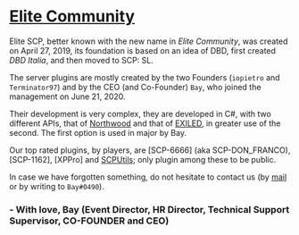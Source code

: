 # [Elite Community](https://discord.elitecommunity.it)

Elite SCP, better known with the new name in *Elite Community*, was created on April 27, 2019, its foundation is based on an idea of DBD, first created *DBD Italia*, and then moved to SCP: SL.

The server plugins are mostly created by the two Founders (`iopietro` and `Terminator97`) and by the CEO (and Co-Founder) `Bay`, who joined the management on June 21, 2020.

Their development is very complex, they are developed in C#, with two different APIs, that of [Northwood](https://github.com/northwood-studios/NwPluginAPI) and that of [EXILED](https://github.com/EXILED-Team/EXILED), in greater use of the second.
The first option is used in major by Bay.

Our top rated plugins, by players, are [SCP-6666] (aka SCP-DON_FRANCO), [SCP-1162], [XPPro] and [SCPUtils](https://github.com/Terminator-97/SCPUtils); only plugin among these to be public.

In case we have forgotten something, do not hesitate to contact us (by [mail](mailto:bay@elitecommunity.it) or by writing to `Bay#0490`).

### - With love, Bay (Event Director, HR Director, Technical Support Supervisor, CO-FOUNDER and CEO)
